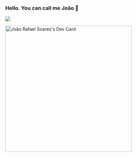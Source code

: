 ### Hello. You can call me João 👋

  <div alignt="center"> 
   <a href="https://www.linkedin.com/in/joaorafaelsoarest/" target="_blank">
     <img src="https://img.shields.io/badge/-LinkedIn-%230077B5?style=for-the-badge&logo=linkedin&logoColor=white" target="_blank">
   </a> 
 </div>
  
<a href="https://app.daily.dev/Joaorafaelsoarest"><img src="https://api.daily.dev/devcards/53c330f812f548f79587eaa82d31c4c7.png?r=8i2" width="400" alt="João Rafael Soares's Dev Card"/></a>
